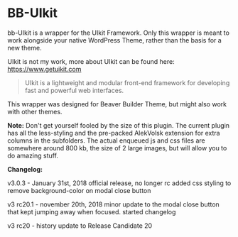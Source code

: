 # BB-UIkit

bb-UIkit is a wrapper for the UIkit Framework. Only this wrapper is meant to work alongside your native WordPress Theme, rather than the basis for a new theme.

UIkit is not my work, more about UIkit can be found here:
https://www.getuikit.com

> UIkit is a lightweight and modular front-end framework  for developing
> fast and powerful web interfaces.

This wrapper was designed for Beaver Builder Theme, but might also work with other themes.

**Note:**
Don't get yourself fooled by the size of this plugin. The current plugin has all the less-styling and the pre-packed AlekVolsk extension for extra columns in the subfolders. The actual enqueued js and css files are somewhere around 800 kb, the size of 2 large images, but will allow you to do amazing stuff.

**Changelog:**

v3.0.3 - January 31st, 2018
official release, no longer rc
added css styling to remove background-color on modal close button

v3 rc20.1 - november 20th, 2018
minor update to the modal close button that kept jumping away when focused.
started changelog

v3 rc20 - history
update to Release Candidate 20
